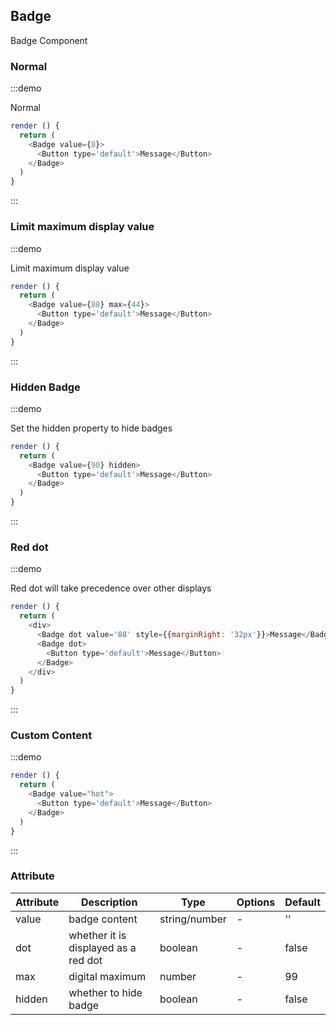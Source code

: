 ## Badge

Badge Component


### Normal

:::demo

Normal

```js
render () {
  return (
    <Badge value={8}>
      <Button type='default'>Message</Button>
    </Badge>
  )
}
```
:::


### Limit maximum display value

:::demo

Limit maximum display value

```js
render () {
  return (
    <Badge value={88} max={44}>
      <Button type='default'>Message</Button>
    </Badge>
  )
}
```
:::


### Hidden Badge

:::demo

Set the hidden property to hide badges

```js
render () {
  return (
    <Badge value={90} hidden>
      <Button type='default'>Message</Button>
    </Badge>
  )
}
```
:::


### Red dot

:::demo

Red dot will take precedence over other displays

```js
render () {
  return (
    <div>
      <Badge dot value='88' style={{marginRight: '32px'}}>Message</Badge>
      <Badge dot>
        <Button type='default'>Message</Button>
      </Badge>
    </div>
  )
}
```
:::


### Custom Content

:::demo


```js
render () {
  return (
    <Badge value="hot">
      <Button type='default'>Message</Button>
    </Badge>
  )
}
```
:::


### Attribute

| Attribute | Description | Type | Options | Default  |
| -------- | ----- | ---- | ---- | ---- |
| value | badge content | string\/number | - | '' |
| dot | whether it is displayed as a red dot | boolean | - | false | 
| max | digital maximum  |  number  | - | 99 |
| hidden | whether to hide badge | boolean | - | false |